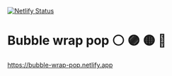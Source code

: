 [![Netlify Status](https://api.netlify.com/api/v1/badges/85fee57c-f5d2-4e21-9952-f0faceb24882/deploy-status)](https://app.netlify.com/sites/youthful-northcutt-1f2ffa/deploys)

# Bubble wrap pop ⚪️ 🟣 🟡 🔵
https://bubble-wrap-pop.netlify.app

